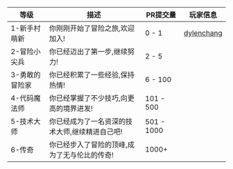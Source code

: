 | 等级 | 描述                       | PR提交量      | 玩家信息 |
| --- |--------------------------|------------| --- |
| 1-新手村萌新 | 你刚刚开始了冒险之旅,欢迎加入!         | 0 - 1      | [dylenchang](https://github.com/dylenchang) |
| 2-冒险小尖兵 | 你已经迈出了第一步,继续努力!          | 2 - 5      |  |
| 3-勇敢的冒险家 | 你已经积累了一些经验,保持热情!         | 6 - 100    |  |
| 4-代码魔法师 | 你已经掌握了不少技巧,向更高的境界进发!     | 101 - 500  |  |
| 5-技术大师 | 你已经成为了一名资深的技术大师,继续精进自己吧! | 501 - 1000 |  |
| 6-传奇 | 你已经步入了冒险的顶峰,成为了无与伦比的传奇!  | 1000+      |  |